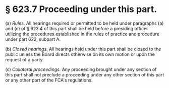 # § 623.7   Proceeding under this part.

(a) *Rules.* All hearings required or permitted to be held under paragraphs (a) and (c) of § 623.4 of this part shall be held before a presiding officer utilizing the procedures established in the rules of practice and procedure under part 622, subpart A.


(b) *Closed hearings.* All hearings held under this part shall be closed to the public unless the Board directs otherwise on its own motion or upon the request of a party.


(c) *Collateral proceedings.* Any proceeding brought under any section of this part shall not preclude a proceeding under any other section of this part or any other part of the FCA's regulations.




